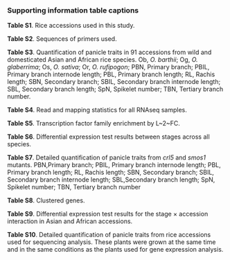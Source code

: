 ### Supporting information table captions

**Table S1**.
Rice accessions used in this study.

**Table S2**.
Sequences of primers used.

**Table S3**.
Quantification of panicle traits in 91 accessions from wild and domesticated Asian and African rice species.
Ob, *O. barthii*;
Og, *O. glaberrima*;
Os, *O. sativa*;
Or, *O. rufipogon*;
PBN, Primary branch;
PBIL, Primary branch internode length;
PBL, Primary branch length;
RL, Rachis length;
SBN, Secondary branch;
SBIL, Secondary branch internode length;
SBL, Secondary branch length;
SpN, Spikelet number;
TBN, Tertiary branch number.

**Table S4**.
Read and mapping statistics for all RNAseq samples.

**Table S5**.
Transcription factor family enrichment by L~2~FC.

**Table S6**.
Differential expression test results between stages across all species.

**Table S7**.
Detailed quantification of panicle traits from *crl5* and *smos1* mutants.
PBN,Primary branch;
PBIL, Primary branch internode length;
PBL, Primary branch length;
RL, Rachis length;
SBN, Secondary branch;
SBIL, Secondary branch internode length;
SBL,Secondary branch length;
SpN, Spikelet number;
TBN, Tertiary branch number

**Table S8**.
Clustered genes.

**Table S9**.
Differential expression test results for the stage × accession interaction in Asian and African accessions.

**Table S10**.
Detailed quantification of panicle traits from rice accessions used for sequencing analysis.
These plants were grown at the same time and in the same conditions as the plants used for gene expression analysis. 
